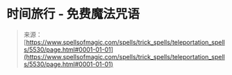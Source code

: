 <!--yml

category: 未分类

date: 2024-06-12 18:39:47

-->

# 时间旅行 - 免费魔法咒语

> 来源：[https://www.spellsofmagic.com/spells/trick_spells/teleportation_spells/5530/page.html#0001-01-01](https://www.spellsofmagic.com/spells/trick_spells/teleportation_spells/5530/page.html#0001-01-01)
